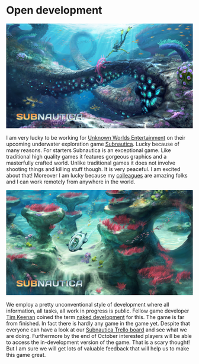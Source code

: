 # Open development

![Subnautica](open-development/subnautica1.jpg)

I am very lucky to be working for [Unknown Worlds Entertainment](http://unknownworlds.com/) on their upcoming underwater exploration game [Subnautica](http://unknownworlds.com/subnautica/). Lucky because of many reasons. For starters Subnautica is an exceptional game. Like traditional high quality games it features gorgeous graphics and a masterfully crafted world. Unlike traditional games it does not involve shooting things and killing stuff though. It is very peaceful. I am excited about that! Moreover I am lucky because my [colleagues](http://unknownworlds.com/subnautica/the-crew-of-subnautica/) are amazing folks and I can work remotely from anywhere in the world.

![Subnautica](open-development/subnautica2.jpg)

We employ a pretty unconventional style of development where all information, all tasks, all work in progress is public. Fellow game developer [Tim Keenan](http://www.avirusnamedtom.com/about_us.html) coined the term [naked development](https://www.youtube.com/watch?v=5ZDMja8dY8E&list=PLWuf3ThLEyAgy-V9EtFo_LA-96_lrGTKf) for this. The game is far from finished. In fact there is hardly any game in the game yet. Despite that everyone can have a look at our [Subnautica Trello board](https://trello.com/b/yxoJrFgP/subnautica) and see what we are doing. Furthermore by the end of October interested players will be able to access the in-development version of the game. That is a scary thought! But I am sure we will get lots of valuable feedback that will help us to make this game great.
